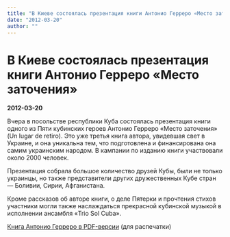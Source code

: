 ```yaml
---
title: "В Киеве состоялась презентация книги Антонио Герреро «Место заточения»"
date: "2012-03-20"
author: ""
---
```


# В Киеве состоялась презентация книги Антонио Герреро «Место заточения»

**2012-03-20** 

Вчера в посольстве республики Куба состоялась презентация книги одного из Пяти кубинских героев Антонио Герреро «Место заточения» (Un lugar de retiro). Это уже третья книга автора, увидевшая свет в Украине, и она уникальна тем, что подготовлена и финансирована она самим украинским народом. В кампании по изданию книги участвовали около 2000 человек.

Презентация собрала большое количество друзей Кубы, были не только украинцы, но также представители других дружественных Кубе стран — Боливии, Сирии, Афганистана.

Кроме рассказов об авторе книги, о деле Пятерки и прочтения стихов участники могли также наслаждаться прекрасной кубинской музыкой в исполнении ансамбля «Trio Sol Cuba».

[Книга Антонио Герреро в PDF-версии](/bibl/un_lugar_de_retiro.pdf) (для распечатки)